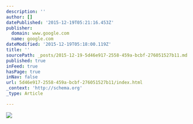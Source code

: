 ```yaml
---
description: ''
author: []
datePublished: '2015-12-19T05:21:16.453Z'
publisher:
  domain: www.google.com
  name: google.com
dateModified: '2015-12-19T05:18:00.119Z'
title: ''
sourcePath: _posts/2015-12-19-5d46e917-2558-459a-bcbf-276051527b11.md
published: true
inFeed: true
hasPage: true
inNav: false
url: 5d46e917-2558-459a-bcbf-276051527b11/index.html
_context: 'http://schema.org'
_type: Article

---
```

![](https://s-media-cache-ak0.pinimg.com/736x/66/90/4c/66904c69f911344813faf56f425c848b.jpg)